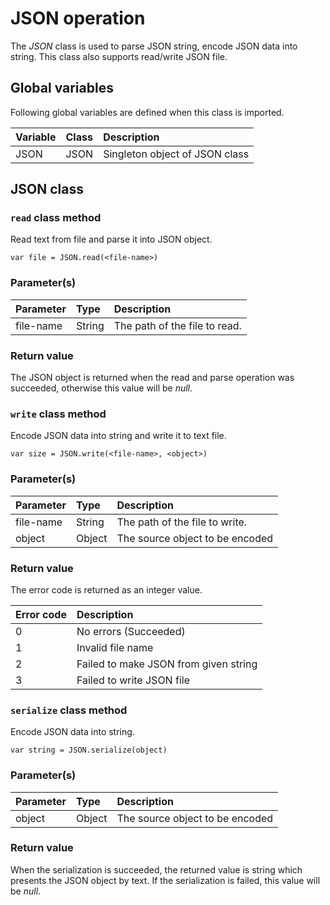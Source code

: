 # JSON operation
The *JSON* class is used to parse JSON string, encode JSON data into string. This class also supports read/write JSON file.

## Global variables
Following global variables are defined when this class is imported.

|Variable   |Class  | Description                     |
|:---       |:---   |:---                             |
|JSON       |JSON   | Singleton object of JSON class  |

## JSON class
### `read` class method
Read text from file and parse it into JSON object.
````
var file = JSON.read(<file-name>)
````
### Parameter(s)
|Parameter    |Type   |Description                    |
|:---         |:---   |:---                           |
|file-name    |String |The path of the file to read.|
### Return value
The JSON object is returned when the read and parse operation was succeeded, otherwise this value will be *null*.

### `write` class method
Encode JSON data into string and write it to text file.
````
var size = JSON.write(<file-name>, <object>)
````
### Parameter(s)
|Parameter    |Type   |Description                    |
|:---         |:---   |:---                           |
|file-name    |String |The path of the file to write.|
|object       |Object |The source object to be encoded |
### Return value
The error code is returned as an integer value.

|Error code   |Description                            |
|:---         |:---                                   |
|0            |No errors (Succeeded)                  |
|1            |Invalid file name                      |
|2            |Failed to make JSON from given string  |
|3            |Failed to write JSON file              |

### `serialize` class method
Encode JSON data into string.
````
var string = JSON.serialize(object)
````
### Parameter(s)
|Parameter    |Type   |Description                    |
|:---         |:---   |:---                           |
|object       |Object |The source object to be encoded |

### Return value
When the serialization is succeeded, the returned value is string which presents the JSON object by text.
If the serialization is failed, this value will be *null*.
